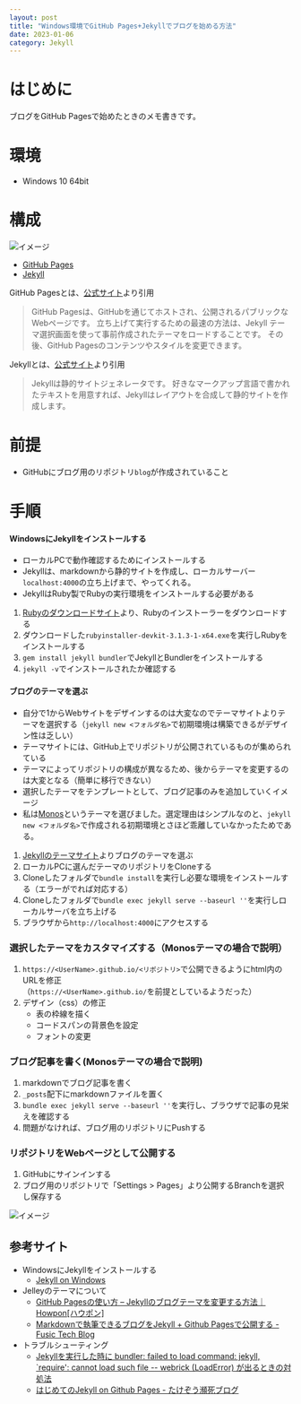 ```yaml
---
layout: post
title: "Windows環境でGitHub Pages+Jekyllでブログを始める方法"
date: 2023-01-06
category: Jekyll
---
```

# はじめに
ブログをGitHub Pagesで始めたときのメモ書きです。

# 環境
+ Windows 10 64bit

# 構成
![イメージ](/blog/assets/img/GithubPagesとJekyllの構成図.png)
+ [GitHub Pages](https://docs.github.com/ja/pages)
+ [Jekyll](http://jekyllrb-ja.github.io/)

GitHub Pagesとは、[公式サイト](https://docs.github.com/ja/pages/quickstart)より引用

> GitHub Pagesは、GitHubを通じてホストされ、公開されるパブリックなWebページです。 
> 立ち上げて実行するための最速の方法は、Jekyll テーマ選択画面を使って事前作成されたテーマをロードすることです。 その後、GitHub Pagesのコンテンツやスタイルを変更できます。

Jekyllとは、[公式サイト](http://jekyllrb-ja.github.io/docs/)より引用
> Jekyllは静的サイトジェネレータです。
> 好きなマークアップ言語で書かれたテキストを用意すれば、Jekyllはレイアウトを合成して静的サイトを作成します。

# 前提
+ GitHubにブログ用のリポジトリ`blog`が作成されていること

# 手順
#### WindowsにJekyllをインストールする
+ ローカルPCで動作確認するためにインストールする
+ Jekyllは、markdownから静的サイトを作成し、ローカルサーバー`localhost:4000`の立ち上げまで、やってくれる。
+ JekyllはRuby製でRubyの実行環境をインストールする必要がある

1. [Rubyのダウンロードサイト](https://rubyinstaller.org/downloads/)より、Rubyのインストーラーをダウンロードする
1. ダウンロードした`rubyinstaller-devkit-3.1.3-1-x64.exe`を実行しRubyをインストールする
1. `gem install jekyll bundler`でJekyllとBundlerをインストールする
1. `jekyll -v`でインストールされたか確認する

#### ブログのテーマを選ぶ
+ 自分で1からWebサイトをデザインするのは大変なのでテーマサイトよりテーマを選択する（`jekyll new <フォルダ名>`で初期環境は構築できるがデザイン性は乏しい）
+ テーマサイトには、GitHub上でリポジトリが公開されているものが集められている
+ テーマによってリポジトリの構成が異なるため、後からテーマを変更するのは大変となる（簡単に移行できない）
+ 選択したテーマをテンプレートとして、ブログ記事のみを追加していくイメージ
+ 私は[Monos](http://jekyllthemes.org/themes/monos/)というテーマを選びました。選定理由はシンプルなのと、`jekyll new <フォルダ名>`で作成される初期環境とさほど乖離していなかったためである。

1. [Jekyllのテーマサイト](http://jekyllthemes.org/)よりブログのテーマを選ぶ
2. ローカルPCに選んだテーマのリポジトリをCloneする
3. Cloneしたフォルダで`bundle install`を実行し必要な環境をインストールする（エラーがでれば対応する）
4. Cloneしたフォルダで`bundle exec jekyll serve --baseurl ''`を実行しローカルサーバを立ち上げる
5. ブラウザから`http://localhost:4000`にアクセスする

### 選択したテーマをカスタマイズする（Monosテーマの場合で説明）
1. `https://<UserName>.github.io/<リポジトリ>`で公開できるようにhtml内のURLを修正<br>（`https://<UserName>.github.io/`を前提としているようだった）
2. デザイン（css）の修正
   + 表の枠線を描く
   + コードスパンの背景色を設定
   + フォントの変更

### ブログ記事を書く(Monosテーマの場合で説明)
1. markdownでブログ記事を書く
1. `_posts`配下にmarkdownファイルを置く
1. `bundle exec jekyll serve --baseurl ''`を実行し、ブラウザで記事の見栄えを確認する
1. 問題がなければ、ブログ用のリポジトリにPushする

### リポジトリをWebページとして公開する
1. GitHubにサインインする
1. ブログ用のリポジトリで「Settings > Pages」より公開するBranchを選択し保存する 

![イメージ](/blog/assets/img/GitHubPagesの設定.png)

## 参考サイト
+ WindowsにJekyllをインストールする
  + [Jekyll on Windows](http://jekyllrb-ja.github.io/docs/installation/windows/)
+ Jelleyのテーマについて
  + [GitHub Pagesの使い方 – Jekyllのブログテーマを変更する方法｜Howpon[ハウポン]](https://howpon.com/10476) 
  + [Markdownで執筆できるブログをJekyll + Github Pagesで公開する - Fusic Tech Blog](https://tech.fusic.co.jp/posts/jekyll-githubpages/)
+ トラブルシューティング
  + [Jekyllを実行した時に bundler: failed to load command: jekyll, `require': cannot load such file -- webrick (LoadError) が出るときの対処法](https://tex2e.github.io/blog/ruby/jekyll-cannot-load-webrick)
  + [はじめてのJekyll on Github Pages - たけぞう瀕死ブログ](https://takezoe.hatenablog.com/entry/20140608/p1)